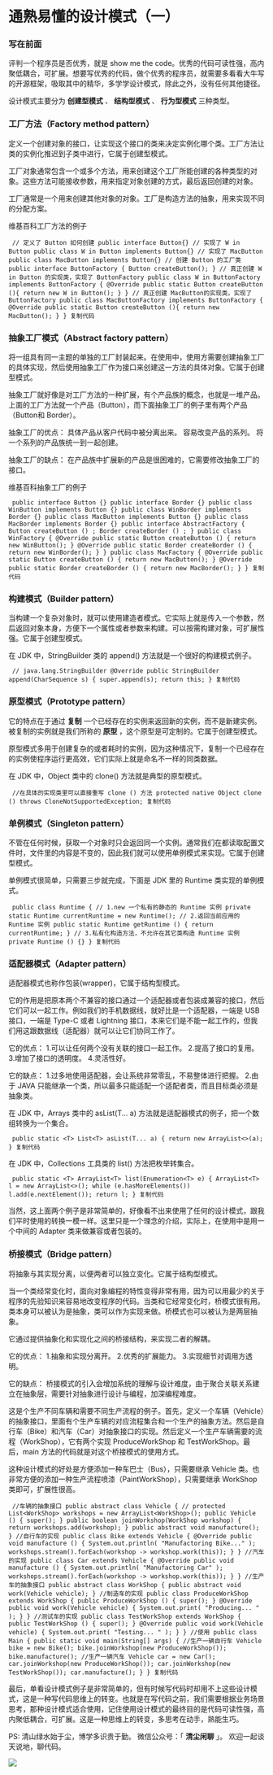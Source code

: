 # 通熟易懂的设计模式（一） #

### 写在前面 ###

评判一个程序员是否优秀，就是 show me the code。优秀的代码可读性强，高内聚低耦合，可扩展。想要写优秀的代码，做个优秀的程序员，就需要多看看大牛写的开源框架，吸取其中的精华，多学学设计模式，除此之外，没有任何其他捷径。

设计模式主要分为 **创建型模式** 、 **结构型模式** 、 **行为型模式** 三种类型。

### 工厂方法（Factory method pattern） ###

定义一个创建对象的接口，让实现这个接口的类来决定实例化哪个类。工厂方法让类的实例化推迟到子类中进行，它属于创建型模式。

工厂对象通常包含一个或多个方法，用来创建这个工厂所能创建的各种类型的对象。这些方法可能接收参数，用来指定对象创建的方式，最后返回创建的对象。

工厂通常是一个用来创建其他对象的对象。工厂是构造方法的抽象，用来实现不同的分配方案。

维基百科工厂方法的例子

` // 定义了 Button 如何创建 public interface Button{} // 实现了 W in Button public class W in Button implements Button{} // 实现了 MacButton public class MacButton implements Button{} // 创建 Button 的工厂类 public interface ButtonFactory { Button createButton(); } // 真正创建 W in Button 的实现类，实现了 ButtonFactory public class W in ButtonFactory implements ButtonFactory { @Override public static Button createButton (){ return new W in Button(); } } // 真正创建 MacButton的实现类，实现了 ButtonFactory public class MacButtonFactory implements ButtonFactory { @Override public static Button createButton (){ return new MacButton(); } } 复制代码`

### 抽象工厂模式（Abstract factory pattern） ###

将一组具有同一主题的单独的工厂封装起来。在使用中，使用方需要创建抽象工厂的具体实现，然后使用抽象工厂作为接口来创建这一方法的具体对象。它属于创建型模式。

抽象工厂就好像是对工厂方法的一种扩展，有个产品族的概念，也就是一堆产品。上面的工厂方法就一个产品（Button），而下面抽象工厂的例子里有两个产品（Button和 Border）。

抽象工厂的优点：
具体产品从客户代码中被分离出来。
容易改变产品的系列。
将一个系列的产品族统一到一起创建。

抽象工厂的缺点：
在产品族中扩展新的产品是很困难的，它需要修改抽象工厂的接口。

维基百科抽象工厂的例子

` public interface Button {} public interface Border {} public class WinButton implements Button {} public class WinBorder implements Border {} public class MacButton implements Button {} public class MacBorder implements Border {} public interface AbstractFactory { Button createButton () ; Border createBorder () ; } public class WinFactory { @Override public static Button createButton () { return new WinButton(); } @Override public static Border createBorder () { return new WinBorder(); } } public class MacFactory { @Override public static Button createButton () { return new MacButton(); } @Override public static Border createBorder () { return new MacBorder(); } } 复制代码`

### 构建模式（Builder pattern） ###

当构建一个复杂对象时，就可以使用建造者模式。它实际上就是传入一个参数，然后返回对象本身，方便下一个属性或者参数来构建。可以按需构建对象，可扩展性强。它属于创建型模式。

在 JDK 中，StringBuilder 类的 append() 方法就是一个很好的构建模式例子。

` // java.lang.StringBuilder @Override public StringBuilder append(CharSequence s) { super.append(s); return this; } 复制代码`

### 原型模式（Prototype pattern） ###

它的特点在于通过 **复制** 一个已经存在的实例来返回新的实例，而不是新建实例。被复制的实例就是我们所称的 **原型** ，这个原型是可定制的。它属于创建型模式。

原型模式多用于创建复杂的或者耗时的实例，因为这种情况下，复制一个已经存在的实例使程序运行更高效，它们实际上就是命名不一样的同类数据。

在 JDK 中，Object 类中的 clone() 方法就是典型的原型模式。

` //在具体的实现类里可以直接重写 clone () 方法 protected native Object clone () throws CloneNotSupportedException; 复制代码`

### 单例模式（Singleton pattern） ###

不管在任何时候，获取一个对象时只会返回同一个实例。通常我们在都读取配置文件时，文件里的内容是不变的，因此我们就可以使用单例模式来实现。它属于创建型模式。

单例模式很简单，只需要三步就完成，下面是 JDK 里的 Runtime 类实现的单例模式。

` public class Runtime { // 1.new 一个私有的静态的 Runtime 实例 private static Runtime currentRuntime = new Runtime(); // 2.返回当前应用的 Runtime 实例 public static Runtime getRuntime () { return currentRuntime; } // 3.私有化构造方法，不允许在其它类构造 Runtime 实例 private Runtime () {} } 复制代码`

### 适配器模式（Adapter pattern） ###

适配器模式也称作包装(wrapper)，它属于结构型模式。

它的作用是把原本两个不兼容的接口通过一个适配器或者包装成兼容的接口，然后它们可以一起工作。例如我们的手机数据线，就好比是一个适配器，一端是 USB接口，一端是 Type-C 或者 Lightning 接口，本来它们是不能一起工作的，但我们用这跟数据线（适配器）就可以让它们协同工作了。

它的优点：
1.可以让任何两个没有关联的接口一起工作。
2.提高了接口的复用。
3.增加了接口的透明度。
4.灵活性好。

它的缺点：
1.过多地使用适配器，会让系统非常零乱，不易整体进行把握。
2.由于 JAVA 只能继承一个类，所以最多只能适配一个适配者类，而且目标类必须是抽象类。

在 JDK 中，Arrays 类中的 asList(T... a) 方法就是适配器模式的例子，把一个数组转换为一个集合。

` public static <T> List<T> asList(T... a) { return new ArrayList<>(a); } 复制代码`

在 JDK 中，Collections 工具类的 list() 方法把枚举转集合。

` public static <T> ArrayList<T> list(Enumeration<T> e) { ArrayList<T> l = new ArrayList<>(); while (e.hasMoreElements()) l.add(e.nextElement()); return l; } 复制代码`

当然，这上面两个例子是非常简单的，好像看不出来使用了任何的设计模式，跟我们平时使用的转换一模一样。这里只是一个理念的介绍，实际上，在使用中是用一个中间的 Adapter 类来做兼容或者包装的。

### 桥接模式（Bridge pattern） ###

将抽象与其实现分离，以便两者可以独立变化。它属于结构型模式。

当一个类经常变化时，面向对象编程的特性变得非常有用，因为可以用最少的关于程序的先验知识来容易地改变程序的代码。当类和它经常变化时，桥模式很有用。类本身可以被认为是抽象，类可以作为实现来做。桥模式也可以被认为是两层抽象。

它通过提供抽象化和实现化之间的桥接结构，来实现二者的解耦。

它的优点：
1.抽象和实现分离开。
2.优秀的扩展能力。
3.实现细节对调用方透明。

它的缺点：
桥接模式的引入会增加系统的理解与设计难度，由于聚合关联关系建立在抽象层，需要针对抽象进行设计与编程，加深编程难度。

这是个生产不同车辆和需要不同生产流程的例子。首先，定义一个车辆（Vehicle）的抽象接口，里面有个生产车辆的对应流程集合和一个生产的抽象方法。然后是自行车（Bike）和汽车（Car）对抽象接口的实现。然后定义一个生产车辆需要的流程（WorkShop），它有两个实现 ProduceWorkShop 和 TestWorkShop。最后，main 方法的代码就是对这个桥接模式的使用方式。

这种设计模式的好处是方便添加一种车巴士（Bus），只需要继承 Vehicle 类。也非常方便的添加一种生产流程喷漆（PaintWorkShop），只需要继承 WorkShop 类即可，扩展性很高。

` //车辆的抽象接口 public abstract class Vehicle { // protected List<WorkShop> workshops = new ArrayList<WorkShop>(); public Vehicle () { super(); } public boolean joinWorkshop(WorkShop workshop) { return workshops.add(workshop); } public abstract void manufacture(); } //自行车的实现 public class Bike extends Vehicle { @Override public void manufacture () { System.out.println( "Manufactoring Bike..." ); workshops.stream().forEach(workshop -> workshop.work(this)); } } //汽车的实现 public class Car extends Vehicle { @Override public void manufacture () { System.out.println( "Manufactoring Car" ); workshops.stream().forEach(workshop -> workshop.work(this)); } } //生产车的抽象接口 public abstract class WorkShop { public abstract void work(Vehicle vehicle); } //制造车的实现 public class ProduceWorkShop extends WorkShop { public ProduceWorkShop () { super(); } @Override public void work(Vehicle vehicle) { System.out.print( "Producing... " ); } } //测试车的实现 public class TestWorkShop extends WorkShop { public TestWorkShop () { super(); } @Override public void work(Vehicle vehicle) { System.out.print( "Testing... " ); } } //使用 public class Main { public static void main(String[] args) { //生产一辆自行车 Vehicle bike = new Bike(); bike.joinWorkshop(new ProduceWorkShop()); bike.manufacture(); //生产一辆汽车 Vehicle car = new Car(); car.joinWorkshop(new ProduceWorkShop()); car.joinWorkshop(new TestWorkShop()); car.manufacture(); } } 复制代码`

最后，单看设计模式例子是非常简单的，但有时候写代码时却用不上这些设计模式，这是一种写代码思维上的转变。也就是在写代码之前，我们需要根据业务场景思考，那种设计模式适合使用，记住使用设计模式的最终目的是代码可读性强，高内聚低耦合，可扩展。这是一种思维上的转变，多思考在动手，熟能生巧。

PS:
清山绿水始于尘，博学多识贵于勤。
微信公众号：「 **清尘闲聊** 」。
欢迎一起谈天说地，聊代码。

![](https://user-gold-cdn.xitu.io/2019/3/28/169c4f6572f5216f?imageView2/0/w/1280/h/960/ignore-error/1)